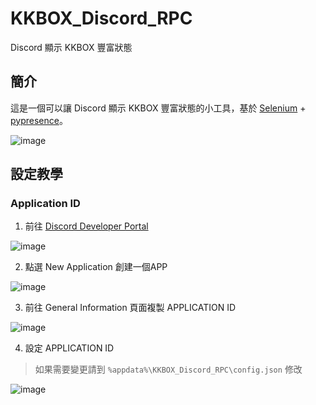 # KKBOX_Discord_RPC
Discord 顯示 KKBOX 豐富狀態

## 簡介

這是一個可以讓 Discord 顯示 KKBOX 豐富狀態的小工具，基於 [Selenium](https://www.selenium.dev/) + [pypresence](https://github.com/qwertyquerty/pypresence)。

![image](https://github.com/poyu39/KKBOX_Discord_RPC/assets/42506064/866ffbc9-cdb0-4eed-87ed-713f0db2ab7f)

## 設定教學

### Application ID 

1. 前往 [Discord Developer Portal](https://discord.com/developers/applications)

![image](https://user-images.githubusercontent.com/42506064/190571984-5705efc0-e829-42ce-a1dc-f66cbbeb1750.png)


2. 點選 New Application 創建一個APP

![image](https://user-images.githubusercontent.com/42506064/190571906-74766290-1827-4a80-8d7e-ce78cecb090b.png)

3. 前往 General Information 頁面複製 APPLICATION ID

![image](https://user-images.githubusercontent.com/42506064/190572481-bf26d00c-ccbb-4495-97d5-57a0b4bf2d7f.png)

4. 設定 APPLICATION ID
> 如果需要變更請到 `%appdata%\KKBOX_Discord_RPC\config.json` 修改

![image](https://github.com/poyu39/KKBOX_Discord_RPC/assets/42506064/07832bdf-1379-42c4-9045-10ae76e86405)